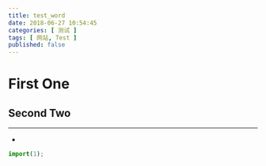 ```yaml
---
title: test_word
date: 2018-06-27 10:54:45
categories: [ 测试 ]
tags: [ 网站, Test ]
published: false
---
```

# First One
## Second Two
---
* 
```jsx
import(1);
```